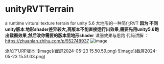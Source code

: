 # unityRVTTerrain
a runtime virtural texture terrain for unity 5.6
大地形的一种简化RVT
<b>因为 不同unity版本 地形shader差异较大,高版本不能直接运行出效果,需要先用unity5.6跑出截图效果,然后改你需要的版本里地形shader</b>
详细效果与思路 代码讲解 ：https://zhuanlan.zhihu.com/p/552748937
![image](https://user-images.githubusercontent.com/1196715/184493900-e7ee2251-7a67-42a5-927d-6b3a4c4f54ca.png)

添加了URP版本
![image](截屏2024-05-23 15.50.59.png)
![image](截屏2024-05-23 15.51.03.png)
